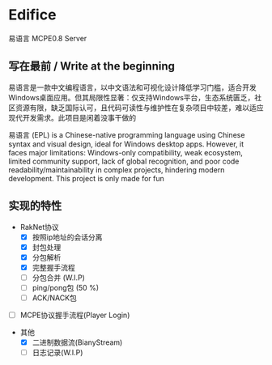 # Edifice
易语言 MCPE0.8 Server

## 写在最前 / Write at the beginning

易语言是一款中文编程语言，以中文语法和可视化设计降低学习门槛，适合开发Windows桌面应用。但其局限性显著：仅支持Windows平台，生态系统匮乏，社区资源有限，缺乏国际认可，且代码可读性与维护性在复杂项目中较差，难以适应现代开发需求。此项目是闲着没事干做的

易语言 (EPL) is a Chinese-native programming language using Chinese syntax and visual design, ideal for Windows desktop apps. However, it faces major limitations: Windows-only compatibility, weak ecosystem, limited community support, lack of global recognition, and poor code readability/maintainability in complex projects, hindering modern development. This project is only made for fun

## 实现的特性

- RakNet协议
  - [x] 按照ip地址的会话分离
  - [x] 封包处理
  - [x] 分包解析
  - [x] 完整握手流程
  - [ ] 分包合并 (W.I.P)
  - [ ] ping/pong包 (50 %)
  - [ ] ACK/NACK包

- [ ] MCPE协议握手流程(Player Login)
 
- 其他
  - [x] 二进制数据流(BianyStream)
  - [ ] 日志记录(W.I.P)
